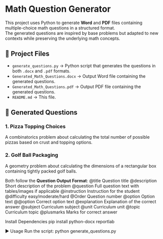 # Math Question Generator

This project uses Python to generate **Word** and **PDF** files containing multiple-choice math questions in a structured format.  
The generated questions are inspired by base problems but adapted to new contexts while preserving the underlying math concepts.

## 📂 Project Files
- `generate_questions.py` → Python script that generates the questions in both `.docx` and `.pdf` formats.
- `Generated_Math_Questions.docx` → Output Word file containing the generated questions.
- `Generated_Math_Questions.pdf` → Output PDF file containing the generated questions.
- `README.md` → This file.

## 📜 Generated Questions
### 1. Pizza Topping Choices
A combinatorics problem about calculating the total number of possible pizzas based on crust and topping options.

### 2. Golf Ball Packaging
A geometry problem about calculating the dimensions of a rectangular box containing tightly packed golf balls.

Both follow the **Question Output Format**:
@title Question title
@description Short description of the problem
@question Full question text with tables/images if applicable
@instruction Instruction for the student
@difficulty easy/moderate/hard
@Order Question number
@option Option text
@@option Correct option text
@explanation Explanation of the correct answer
@subject Curriculum subject
@unit Curriculum unit
@topic Curriculum topic
@plusmarks Marks for correct answer



Install Dependencies
pip install python-docx reportlab


▶️ Usage
Run the script:
python generate_questions.py
